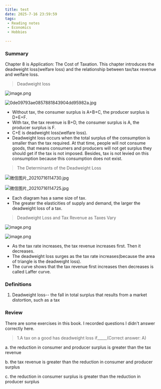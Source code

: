 ```yaml
---
title: test
date: 2025-7-16 23:59:59
tags:
 - Reading notes
 - Economics
 - Hobbies
 
---
```


### Summary
Chapter 8 is Application: The Cost of Taxation. This chapter introduces the deadweight loss(welfare loss) and the relationship between tax/tax revenue and welfare loss.

>Deadweight loss

![image.png](https://i.loli.net/2021/07/16/xDaLzuVfEymcN6F.png)

![0de09793ae0857881843904dd95982a.jpg](https://i.loli.net/2021/07/16/tA62rBaS9KZl8OQ.jpg)

* Without tax, the consumer surplus is A+B+C, the producer surplus is D+E+F.
* With tax, the tax revenue is B+D, the consumer surplus is A, the producer surplus is F.
* C+E is deadweight loss(welfare loss).
* Deadweight loss occurs when the total surplus of the consumption is smaller than the tax required. At that time, people will not consume goods, that means consumers and producers will not get surplus they should get if the tax is not imposed. Besides, tax is not levied on this consumption because this consumption does not exist.

>The Determinants of the Deadweight Loss

![微信图片_20210716114730.jpg](https://i.loli.net/2021/07/16/1DNAeYIhKE2JtM6.jpg)

![微信图片_20210716114725.jpg](https://i.loli.net/2021/07/16/jqXpy4OGDYnSbVe.jpg)

* Each diagram has a same size of tax.
* The greater the elasticities of supply and demand, the larger the deadweight loss of a tax.

>Deadweight Loss and Tax Revenue as Taxes Vary

![image.png](https://i.loli.net/2021/07/16/oNrh5X9gHtsV6Om.png)

![image.png](https://i.loli.net/2021/07/16/cF9EY2GzDBg1jhU.png)

* As the tax rate increases, the tax revenue increases first. Then it decreases.
* The deadweight loss surges as the tax rate increases(because the area of triangle is the deadweight loss).
* The curve shows that the tax revenue first increases then decreases is called Laffer curve.

### Definitions

1. Deadweight loss-- the fall in total surplus that results from a market distortion, such as a tax

### Review

There are some exercises in this book. I recorded questions I didn't answer correctly here.

>1.A tax on a good has deadweight loss if_____(Correct answer: A)

a. the reduction in consumer and producer surplus is greater than the tax revenue

b. the tax revenue is greater than the reduction in consumer and producer surplus

c. the reduction in consumer surplus is greater than the reduction in producer surplus
